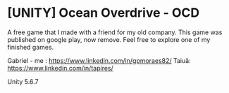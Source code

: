 
# [UNITY] Ocean Overdrive - OCD
A free game that I made with a friend for my old company.
This game was published on google play, now remove.
Feel free to explore one of my finished games.

Gabriel - me : https://www.linkedin.com/in/gpmoraes82/
Taiuã: https://www.linkedin.com/in/tapires/ 

Unity 5.6.7
